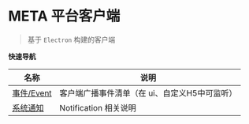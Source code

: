 # META 平台客户端
> 基于 `Electron` 构建的客户端

**快速导航**

名称|说明
-|-
[事件/Event](./事件-Event.md)|客户端广播事件清单（在 ui、自定义H5中可监听）
[系统通知](系统通知.md)|Notification 相关说明
